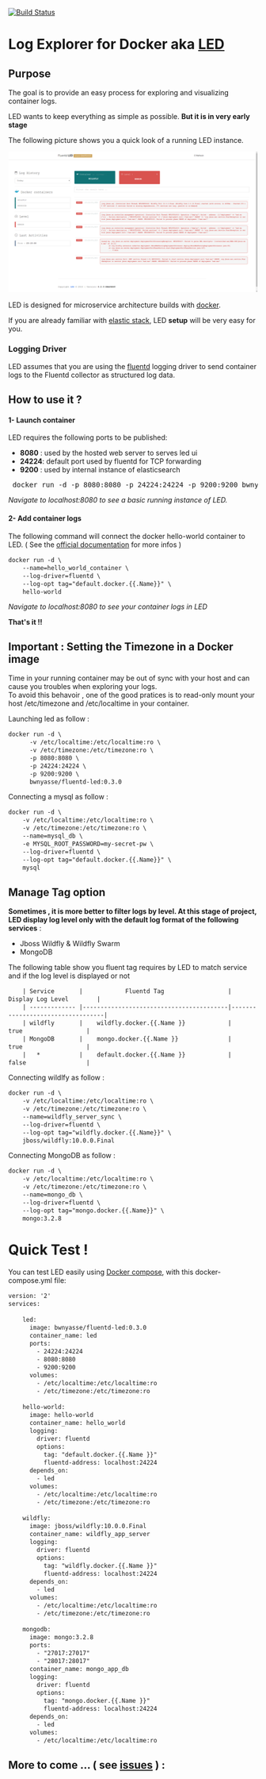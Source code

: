 [![Build Status](https://travis-ci.org/bwnyasse/led.svg?branch=master)](https://travis-ci.org/bwnyasse/led)

# Log Explorer for Docker aka  **[LED](https://hub.docker.com/r/bwnyasse/fluentd-led/)**

## Purpose

The goal is to provide an easy process for exploring and visualizing container logs.

LED wants to keep everything as simple as possible. **But it is in very early stage**

The following picture shows you a quick look of a running LED instance.

![](doc/current_5.png?raw=true)

LED is designed for microservice architecture builds with [docker](https://www.docker.com/).

If you are already familiar with [elastic stack](https://www.elastic.co/fr/webinars/introduction-elk-stack),
LED **setup** will be very easy for you.

### Logging Driver

LED assumes that you are using the [fluentd](http://www.fluentd.org/) logging driver to send container logs to the Fluentd collector as structured log data.


## How to use it ?

#### 1- Launch container

LED requires the following ports to be published:

 - **8080** : used by the hosted web server to serves led ui
 - **24224**: default port used by fluentd for TCP forwarding
 - **9200** : used by internal instance of elasticsearch

<pre>
 docker run -d -p 8080:8080 -p 24224:24224 -p 9200:9200 bwnyasse/fluentd-led:0.3.0
</pre>

*Navigate to localhost:8080 to see a basic running instance of LED.*

#### 2- Add container logs

The following command will connect the docker hello-world container to LED.  ( See the [official documentation](https://docs.docker.com/engine/admin/logging/overview/#/fluentd-options) for more infos )

    docker run -d \
        --name=hello_world_container \
        --log-driver=fluentd \
        --log-opt tag="default.docker.{{.Name}}" \
        hello-world

*Navigate to localhost:8080 to see your container logs in LED*

**That's it !!**



## Important : Setting the Timezone in a Docker image

Time in your running container may be out of sync with your host and can cause you troubles when exploring your logs.  
To avoid this behavoir , one of the good pratices is to read-only mount your host /etc/timezone and /etc/localtime in your container.

Launching led as follow :

    docker run -d \
          -v /etc/localtime:/etc/localtime:ro \
          -v /etc/timezone:/etc/timezone:ro \
          -p 8080:8080 \
          -p 24224:24224 \
          -p 9200:9200 \
          bwnyasse/fluentd-led:0.3.0

Connecting a mysql as follow :

    docker run -d \
        -v /etc/localtime:/etc/localtime:ro \
        -v /etc/timezone:/etc/timezone:ro \
        --name=mysql_db \
        -e MYSQL_ROOT_PASSWORD=my-secret-pw \
        --log-driver=fluentd \
        --log-opt tag="default.docker.{{.Name}}" \
        mysql

##  Manage Tag option

**Sometimes , it is more better to filter logs by level. At this stage of project, LED display log level only with the default log format of the following services** :

  - Jboss Wildfly & Wildfly Swarm
  - MongoDB

The following table show you fluent tag requires by LED to match service and if the log level is displayed or not


        | Service       |            Fluentd Tag                  |         Display Log Level        |
        | ------------- |-----------------------------------------|----------------------------------|
        | wildfly       |    wildfly.docker.{{.Name }}            |            true                  |
        | MongoDB       |    mongo.docker.{{.Name }}              |            true                  |
        |   *           |    default.docker.{{.Name }}            |            false                 |   

Connecting wildlfy as follow :

    docker run -d \
        -v /etc/localtime:/etc/localtime:ro \
        -v /etc/timezone:/etc/timezone:ro \
        --name=wildfly_server_sync \
        --log-driver=fluentd \
        --log-opt tag="wildfly.docker.{{.Name}}" \
        jboss/wildfly:10.0.0.Final

Connecting MongoDB as follow :

    docker run -d \
        -v /etc/localtime:/etc/localtime:ro \
        -v /etc/timezone:/etc/timezone:ro \
        --name=mongo_db \
        --log-driver=fluentd \
        --log-opt tag="mongo.docker.{{.Name}}" \
        mongo:3.2.8

# Quick Test !

You can test LED easily using [Docker compose](https://docs.docker.com/compose), with this docker-compose.yml file:

    version: '2'
    services:

        led:
          image: bwnyasse/fluentd-led:0.3.0
          container_name: led
          ports:
            - 24224:24224
            - 8080:8080
            - 9200:9200
          volumes:
            - /etc/localtime:/etc/localtime:ro
            - /etc/timezone:/etc/timezone:ro

        hello-world:
          image: hello-world
          container_name: hello_world
          logging:
            driver: fluentd
            options:
              tag: "default.docker.{{.Name }}"
              fluentd-address: localhost:24224
          depends_on:
            - led
          volumes:
            - /etc/localtime:/etc/localtime:ro
            - /etc/timezone:/etc/timezone:ro

        wildfly:
          image: jboss/wildfly:10.0.0.Final
          container_name: wildfly_app_server
          logging:
            driver: fluentd
            options:
              tag: "wildfly.docker.{{.Name }}"
              fluentd-address: localhost:24224
          depends_on:
            - led
          volumes:
            - /etc/localtime:/etc/localtime:ro
            - /etc/timezone:/etc/timezone:ro

        mongodb:
          image: mongo:3.2.8
          ports:
            - "27017:27017"
            - "28017:28017"
          container_name: mongo_app_db
          logging:
            driver: fluentd
            options:
              tag: "mongo.docker.{{.Name }}"
              fluentd-address: localhost:24224
          depends_on:
            - led
          volumes:
            - /etc/localtime:/etc/localtime:ro


## More to come ... ( see [issues](https://github.com/bwnyasse/fluentd-led/issues) ) :
